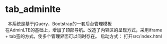 # tab_adminlte
&nbsp;&nbsp;本系统是基于jQuery，Bootstrap的一套后台管理模板
<br/>
在AdminLTE的基础上，增加了顶部导航。改造了内容区的呈现方式，采用iframe + tab签的方式，使多个管理界面可以同时存在。
启动方式： 打开src/index.html